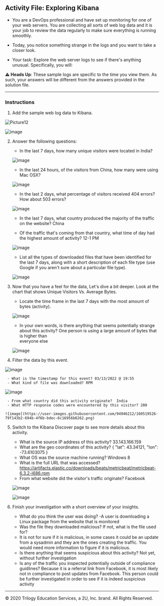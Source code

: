 ## Activity File: Exploring Kibana

* You are a DevOps professional and have set up monitoring for one of your web servers. You are collecting all sorts of web log data and it is your job to review the data regularly to make sure everything is running smoothly. 

* Today, you notice something strange in the logs and you want to take a closer look.

* Your task: Explore the web server logs to see if there's anything unusual. Specifically, you will:

:warning: **Heads Up**: These sample logs are specific to the time you view them. As such, your answers will be different from the answers provided in the solution file. 

---

### Instructions

1. Add the sample web log data to Kibana.

![Picture12](https://user-images.githubusercontent.com/94946212/160518140-bcd515c2-c73b-4278-be1a-e513b4437a99.png)

![image](https://user-images.githubusercontent.com/94946212/160518255-13ed6f08-c150-470b-bf37-6bf1f7c2c9fa.png)


2. Answer the following questions:

    - In the last 7 days, how many unique visitors were located in India?
    
    ![image](https://user-images.githubusercontent.com/94946212/160518300-02bda95d-893b-4df4-8ecf-07813b7a04c5.png)


    - In the last 24 hours, of the visitors from China, how many were using Mac OSX?

    ![image](https://user-images.githubusercontent.com/94946212/160518339-7033f30b-36fd-4d01-99ee-3c65e2c94227.png)


    - In the last 2 days, what percentage of visitors received 404 errors? How about 503 errors?
    
    ![image](https://user-images.githubusercontent.com/94946212/160518365-11454eaf-a5b8-44d6-b41b-5ef601d8357c.png)

    - In the last 7 days, what country produced the majority of the traffic on the website? China
    
    
    - Of the traffic that's coming from that country, what time of day had the highest amount of activity? 12-1 PM
    
    ![image](https://user-images.githubusercontent.com/94946212/160518490-cc6a9a96-04e1-410d-9b64-2693df72ac26.png)

    
    - List all the types of downloaded files that have been identified for the last 7 days, along with a short description of each file type (use Google if you 
    aren't sure about a particular file type).
   
   ![image](https://user-images.githubusercontent.com/94946212/160518631-86725e6b-8f8c-4cad-89de-36282d962d41.png)


3. Now that you have a feel for the data, Let's dive a bit deeper. Look at the chart that shows Unique Visitors Vs. Average Bytes.
     - Locate the time frame in the last 7 days with the most amount of bytes (activity).
     
    ![image](https://user-images.githubusercontent.com/94946212/160518682-fdf4cff0-0ce4-4f53-928f-31d874e74d9a.png)

    - In your own words, is there anything that seems potentially strange about this activity? One person is using a large amount of bytes that is higher than  
     everyone else

     ![image](https://user-images.githubusercontent.com/94946212/160518744-2ccf3dc8-ba8f-43ff-abfe-e7b5a57b8a2f.png)

4. Filter the data by this event.

  ![image](https://user-images.githubusercontent.com/94946212/160519008-2120e2b0-f78e-4b82-a5f6-f1a5470adfd8.png)

     - What is the timestamp for this event? 03/13/2022 @ 19:55
     - What kind of file was downloaded? RPM
   
   ![image](https://user-images.githubusercontent.com/94946212/160519349-df587e51-64b7-4b4d-a652-002f6bfcfb87.png)

     - From what country did this activity originate?  India
     - What HTTP response codes were encountered by this visitor? 200
     
    ![image](https://user-images.githubusercontent.com/94946212/160519526-79f143b2-694b-4f6b-bdec-6c16956b8262.png)


5. Switch to the Kibana Discover page to see more details about this activity.
     - What is the source IP address of this activity? 33.143.166.159
     - What are the geo coordinates of this activity? { "lat": 43.34121, "lon": -73.6103075 }
     - What OS was the source machine running? Windows 8
     - What is the full URL that was accessed?  https://artifacts.elastic.co/downloads/beats/metricbeat/metricbeat-6.3.2-i686.rpm
     - From what website did the visitor's traffic originate? Facebook

    ![image](https://user-images.githubusercontent.com/94946212/160519555-5ebdd289-b13e-4024-b764-a3acdd886d06.png)
    
    ![image](https://user-images.githubusercontent.com/94946212/160520212-d2ef7be7-82e7-4c0f-9d75-aa2224ea030e.png)



6. Finish your investigation with a short overview of your insights. 

     - What do you think the user was doing?
     -A user is downloading a Linux package from the website that is monitored
     - Was the file they downloaded malicious? If not, what is the file used for?
     - It is not for sure if it is malicious, in some cases it could be an update from a sysadmin and they are the ones creating the traffic. You would need more 
     information to figure if it is malicious.
     - Is there anything that seems suspicious about this activity? Not yet, without further investigation
     - Is any of the traffic you inspected potentially outside of compliance guidlines? Because it is a referral link from Facebook, it is most likely not in compliance to post updates from Facebook. This person could be further investigated in order to see if it is indeed suspicious activity

---
© 2020 Trilogy Education Services, a 2U, Inc. brand. All Rights Reserved.  
